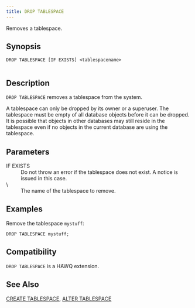 ```yaml
---
title: DROP TABLESPACE
---
```


<!--
Licensed to the Apache Software Foundation (ASF) under one
or more contributor license agreements.  See the NOTICE file
distributed with this work for additional information
regarding copyright ownership.  The ASF licenses this file
to you under the Apache License, Version 2.0 (the
"License"); you may not use this file except in compliance
with the License.  You may obtain a copy of the License at

  http://www.apache.org/licenses/LICENSE-2.0

Unless required by applicable law or agreed to in writing,
software distributed under the License is distributed on an
"AS IS" BASIS, WITHOUT WARRANTIES OR CONDITIONS OF ANY
KIND, either express or implied.  See the License for the
specific language governing permissions and limitations
under the License.
-->

Removes a tablespace.

## Synopsis<a id="topic1__section2"></a>

``` pre
DROP TABLESPACE [IF EXISTS] <tablespacename>
         
```

## Description<a id="topic1__section3"></a>

`DROP TABLESPACE` removes a tablespace from the system.

A tablespace can only be dropped by its owner or a superuser. The tablespace must be empty of all database objects before it can be dropped. It is possible that objects in other databases may still reside in the tablespace even if no objects in the current database are using the tablespace.

## Parameters<a id="topic1__section4"></a>

<dt>IF EXISTS  </dt>
<dd>Do not throw an error if the tablespace does not exist. A notice is issued in this case.</dd>

<dt>\<tablespacename\>  </dt>
<dd>The name of the tablespace to remove.</dd>

## Examples<a id="topic1__section5"></a>

Remove the tablespace `mystuff`:

``` pre
DROP TABLESPACE mystuff;
```

## Compatibility<a id="topic1__section6"></a>

`DROP TABLESPACE` is a HAWQ extension.

## See Also<a id="topic1__section7"></a>

[CREATE TABLESPACE](CREATE-TABLESPACE.html), [ALTER TABLESPACE](ALTER-TABLESPACE.html)
